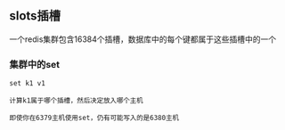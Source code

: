 ## slots插槽

一个redis集群包含16384个插槽，数据库中的每个键都属于这些插槽中的一个


### 集群中的set

    set k1 v1

    计算k1属于哪个插槽，然后决定放入哪个主机

    即使你在6379主机使用set，仍有可能写入的是6380主机

    














